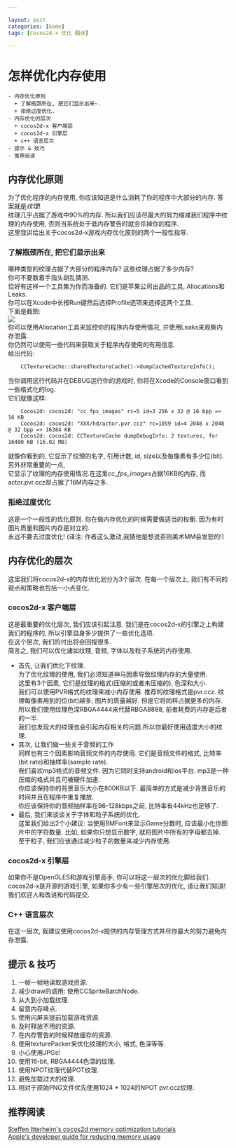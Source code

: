 ```yaml
---

layout: post
categories: [Game]
tags: [Cocos2d-x 优化 翻译]

---
```


# 怎样优化内存使用  
    - 内存优化原则  
      + 了解瓶颈所在, 把它们显示出来~.  
      + 拒绝过度优化.  
    - 内存优化的层次  
      + cocos2d-x 客户端层  
      + cocos2d-x 引擎层  
      + c++ 语言层次  
    - 提示 & 技巧  
    - 推荐阅读  

## 内存优化原则  
为了优化程序的内存使用, 你应该知道是什么消耗了你的程序中大部分的内存. 答案就是*纹理*!  
纹理几乎占据了游戏中90%的内存. 所以我们应该尽最大的努力缩减我们程序中纹理的内存使用, 
否则当系统处于低内存警告时就会杀掉你的程序.  
这里我讲给出关于cocos2d-x游戏内存优化原则的两个一般性指导.  

### 了解瓶颈所在, 把它们显示出来  
哪种类型的纹理占据了大部分的程序内存? 这些纹理占据了多少内存?  
你可不要数着手指头胡乱猜测.  
恰好有这样一个工具集为你而准备的. 它们是苹果公司出品的工具, Allocations和Leaks.  
你可以在Xcode中长按Run键然后选择Profile选项来选择这两个工具.  
下面是截图:  
![](https://raw.github.com/ellochen/Img-store/master/instruments.jpeg)  
你可以使用Allocation工具来监控你的程序内存使用情况, 并使用Leaks来观察内存泄露.  
你仍然可以使用一些代码来获取关于程序内存使用的有用信息.  
给出代码:  

        CCTextureCache::sharedTextureCache()->dumpCachedTextureInfo();  

当你调用这行代码并在DEBUG运行你的游戏时, 你将在Xcode的Console窗口看到一些格式化的log.  
它们就像这样:  

        Cocos2d: cocos2d: "cc_fps_images" rc=5 id=3 256 x 32 @ 16 bpp => 16 KB
        Cocos2d: cocos2d: "XXX/hd/actor.pvr.ccz" rc=1059 id=4 2048 x 2048 @ 32 bpp => 16384 KB
        Cocos2d: cocos2d: CCTextureCache dumpDebugInfo: 2 textures, for 16400 KB (16.02 MB)
        
就像你看到的, 它显示了纹理的名字, 引用计数, id, size以及每像素有多少位(bit). 另外非常重要的一点,   
它显示了纹理的内存使用情况.在这里*cc_fps_images*占据16KB的内存, 而actor.pvr.ccz却占据了16M内存之多.  

### 拒绝过度优化  
这是一个一般性的优化原则. 你在做内存优化的时候需要做适当的权衡. 因为有时图片质量和图片内存是对立的.  
永远不要去过度优化!  (译注: 作者这么激动,我猜他是想说否则美术MM会发怒的!)  

## 内存优化的层次  
这里我们将cocos2d-x的内存优化划分为3个层次. 在每一个层次上, 我们有不同的观点和策略也包括一小点变化.  

### cocos2d-x 客户端层  
这是最重要的优化层次, 我们应该引起注意. 我们是在cocos2d-x的引擎之上构建我们的程序的, 所以引擎自身多少提供了一些优化选项.  
在这个层次, 我们的付出将会回报很多.  
简言之, 我们可以优化诸如纹理, 音频, 字体以及粒子系统的内存使用.  

- 首先, 让我们优化下纹理.  
为了优化纹理的使用, 我们必须知道神马因素导致纹理内存的大量使用.  
这里有3个因素, 它们是纹理的格式(压缩的或者未压缩的), 色深和大小.  
我们可以使用PVR格式的纹理来减小内存使用. 推荐的纹理格式是pvr.ccz. 
纹理每像素用到的位(bit)越多, 图片的质量越好. 但是它将同样占据更多的内存.  
所以我们使用纹理色深RBGA4444来代替RBGA8888, 前者耗费的内存是后者的一半.  
我们也发现大的纹理也会引起内存相关的问题.所以你最好使用适度大小的纹理.  
- 其次, 让我们做一些关于音频的工作  
同样也有三个因素影响音频文件的内存使用. 它们是音频文件的格式, 比特率(bit rate)和抽样率(sample rate).  
我们喜欢mp3格式的音频文件. 因为它同时支持android和ios平台. mp3是一种压缩的格式并且可被硬件加速.  
你应该保持你的背景音乐大小在800KB以下. 最简单的方式是减少背景音乐的时间并且在程序中重复播放.  
你应该保持你的音频抽样率在96-128kbps之前, 比特率有44kHz也足够了.  
- 最后, 我们来谈谈关于字体和粒子系统的优化.  
这里我们给出2个小建议: 当使用BMFont来显示Game分数时, 应该最小化你图片中的字符数量. 比如, 
如果你只想显示数字, 就将图片中所有的字母都去掉.  
至于粒子, 我们应该通过减少粒子的数量来减少内存使用.  

### cocos2d-x 引擎层  
如果你不是OpenGLES和游戏引擎高手, 你可以将这一层次的优化脚给我们.  
cocos2d-x是开源的游戏引擎, 如果你多少有一些引擎层次的优化, 请让我们知道!  
我们欢迎人和改进和代码提交.  

### C++ 语言层次  
在这一层次, 我建议使用cocos2d-x提供的内存管理方式并尽你最大的努力避免内存泄露.  

## 提示 & 技巧  
1. 一帧一帧地读取游戏资源.  
2. 减少draw的调用: 使用CCSpriteBatchNode.  
3. 从大到小加载纹理.  
4. 留意内存峰点.  
5. 使用闪屏来提前加载游戏资源.  
6. 及时释放不用的资源.  
7. 在内存警告的时候释放缓存的资源.  
8. 使用texturePacker来优化纹理的大小, 格式, 色深等等.  
9. 小心使用JPGs!  
10. 使用16-bit, RBGA4444色深的纹理.  
11. 使用NPOT纹理代替POT纹理.  
12. 避免加载过大的纹理.  
13. 相对于原始PNG文件优先使用1024 * 1024的NPOT pvr.ccz纹理.  

## 推荐阅读
[Steffen Itterheim's cocos2d memory optimization tutorials](http://www.cocos2d-x.org/projects/cocos2d-x/wiki/How_to_optimise_memory_usage)  
[Apple's developer guide for reducing memory usage](http://www.cocos2d-x.org/projects/cocos2d-x/wiki/How_to_optimise_memory_usage)  
